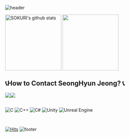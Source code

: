 <div align="left">
  
![header](https://capsule-render.vercel.app/api?type=waving&color=7F7FD5&text=Welcome%20to%20SeongHyun's%20GitHub%20👋&animation=twinkling&fontSize=35&fontAlignY=40&fontAlign=70&height=250)

<a href="https://github.com/SeongHyunJeong/"><img align="center" style="height:180px" src="https://github-readme-stats.vercel.app/api?username=SeongHyunJeong&show_icons=true&include_all_commits=true&hide_border=true&bg_color=30,7F7FD5,86A8E7,91eae4&title_color=fff&text_color=fff" alt="SOKURI's github stats" /></a>
<a href="https://github.com/SeongHyunJeong/"><img align="center" style="height:180px" src="https://github-readme-stats.vercel.app/api/top-langs/?username=SeongHyunJeong&layout=compact&hide_border=true&bg_color=30,91eae4,86A8E7&title_color=fff&text_color=fff" /></a> 


 
## 📞How to Contact SeongHyun Jeong? 📞
<div style="display:flex; flex-direction:row;">
    <a href="https://www.instagram.com/sean5030/">
        <img src="https://img.shields.io/badge/Instagram-E4405F?style=for-the-badge&logo=Instagram&logoColor=white"> 
    </a>
    <a href="mailto:sean3080211@gmail.com">
        <img src="https://img.shields.io/badge/Gmail-EA4335?style=for-the-badge&logo=Gmail&logoColor=white"> 
    </a>
</div><br>

![C](https://img.shields.io/badge/c-%2300599C.svg?style=for-the-badge&logo=c&logoColor=white)
![C++](https://img.shields.io/badge/c++-%2300599C.svg?style=for-the-badge&logo=c%2B%2B&logoColor=white)
![C#](https://img.shields.io/badge/c%23-%23239120.svg?style=for-the-badge&logo=csharp&logoColor=white)
![Unity](https://img.shields.io/badge/unity-%23000000.svg?style=for-the-badge&logo=unity&logoColor=white)
![Unreal Engine](https://img.shields.io/badge/unrealengine-%23313131.svg?style=for-the-badge&logo=unrealengine&logoColor=white)

</div><br>

[![Hits](https://hits.seeyoufarm.com/api/count/incr/badge.svg?url=https%3A%2F%2Fhttps%2F%2Fgithub.com%2FSeongHyunJeong%2F%2Fhit-counter&count_bg=%2379C83D&title_bg=%23555555&icon=&icon_color=%23E7E7E7&title=hits&edge_flat=false)](https://hits.seeyoufarm.com)
![footer](https://capsule-render.vercel.app/api?section=footer&type=waving&color=7F7FD5)
</div>

